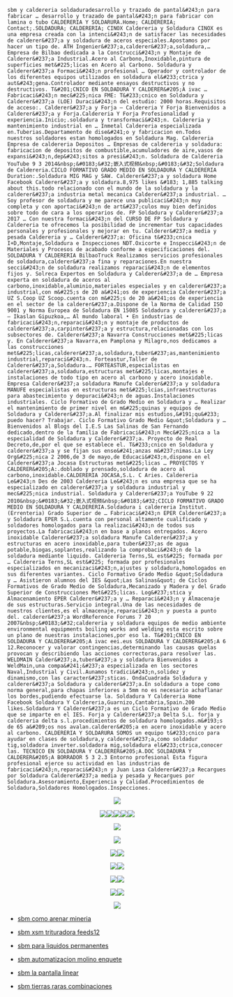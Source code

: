 
```
sbm y caldereria soldaduradesarrollo y trazado de pantal&#243;n para fabricar … desarrollo y trazado de pantal&#243;n para fabricar con lamina o tubo CALDERERIA Y SOLDARURA.Home; CALDERERIA; Contact;.SOLDADURA; CALDERERIA; CINOX Caldereria y Soldadura CINOX es una empresa creada con la intenci&#243;n de satisfacer las necesidades de calderer&#237;a y soldadura de aceros especiales.Apostamos por hacer un tipo de. ATH Ingenier&#237;a,calderer&#237;a,soldadura,… Empresa de Bilbao dedicada a la Construcci&#243;n y Montaje de Calderer&#237;a Industrial.Acero al Carbono,Inoxidable,pintura de superficies met&#225;licas en Acero al Carbono. Soldadura y Calderer&#237;a Formaci&#243;n profesional … Operador y controlador de los diferentes equipos utilizados en soldadura el&#233;ctrica y aut&#243;gena.Controlador mediante ensayos destructivos y no destructivos. T&#201;CNICO EN SOLDADURA Y CALDERER&#205;A ivac … Fabricaci&#243;n mec&#225;nica FME: T&#233;cnico en Soldadura y Calderer&#237;a (LOE) Duraci&#243;n del estudio: 2000 horas.Requisitos de acceso:. Calderer&#237;a y Forja — Caldereria Y Forja Bienvenidos a Calderer&#237;a y Forja.Caldereria Y Forja Profesionalidad y experiencia.Inicio;.soldadura y transformaci&#243;n. Caldereria y mantenimiento industrial en … Inmetal Caldereria especializada en.Tuberias.Departamento de dise&#241;o y fabricacion en.Todos nuestros soldadores estan homologados en Soldadura Mag. Caldereria Empresa de caldereria Depositos … Empresas de caldereria y soldadura: fabricacion de depositos de combustible,acumuladores de aire,vasos de expansi&#243;n,dep&#243;sitos a presi&#243;n. Soldadura de Caldereria YouTube 9 3 2014&nbsp;&#0183;&#32;嵌入式视频&nbsp;&#0183;&#32;Soldadura de Caldereria.CICLO FORMATIVO GRADO MEDIO EN SOLDADURA Y CALDERERIA Duration:.Soldadura MIG MAG y SAW. Calderer&#237;a y soldadura Home Facebook Calderer&#237;a y soldadura.8,975 likes &#183; 1,885 talking about this.todo relacionado con el mundo de la soldadura y la calderer&#237;a industria metal mecanica Calderer&#237;a industrial. … Soy profesor de soldadura y me parece una publicaci&#243;n muy completa y con aportaci&#243;n de art&#237;culos muy bien definidos sobre todo de cara a los operarios de. FP Soldadura y Calderer&#237;a 2017 … Con nuestra formaci&#243;n del CURSO DE FP Soldadura y Caldereria te ofrecemos la posibilidad de incrementar tus capacidades personales y profesionales y mejorar en tu. Calderer&#237;a media y pesada Caldereria y … Calderer&#237;a: Oficina t&#233;cnica I+D,Montaje,Soldadura e Inspecciones NDT.Oxicorte e Inspecci&#243;n de Materiales y Procesos de acabado conforme a especificaciones del. SOLDADURA Y CALDERERIA BilbaoTruck Realizamos servicios profesionales de soldadura,calderer&#237;a fina y reparaciones.En nuestra secci&#243;n de soldadura realizamos reparaci&#243;n de elementos fijos y. Solreca Expertos en Soldadura y Calderer&#237;a de … Empresa experta en soldadura de aceros al carbono,inoxidable,aluminio,materiales especiales y en calderer&#237;a industrial,con m&#225;s de 20 a&#241;os de experiencia Calderer&#237;a UZ S.Coop UZ Scoop.cuenta con m&#225;s de 20 a&#241;os de experiencia en el sector de la calderer&#237;a.Dispone de la Norma de Calidad ISO 9001 y Norma Europea de Soldadura EN 15085 Soldadura y calderer&#237;a — Ikaslan Gipuzkoa,… Al mundo laboral • En industrias de fabricaci&#243;n,reparaci&#243;n y montaje de productos de calderer&#237;a,carpinter&#237;a y estructura,relacionadas con los subsectores de. Calderer&#237;a Navarra Construcciones met&#225;licas y. En Calderer&#237;a Navarra,en Pamplona y Milagro,nos dedicamos a las construcciones met&#225;licas,calderer&#237;a,soldadura,tuber&#237;as,mantenimiento industrial,reparaci&#243;n. Forteastur,Taller de Calderer&#237;a,Soldadura.… FORTEASTUR,especialistas en calderer&#237;a,soldadura,estructuras met&#225;licas,montajes e instalaciones de todo tipo en acero al carbono y acero inoxidable. Empresa Calderer&#237;a soldadura Manufe Calderer&#237;a y soldadura MANUFE especialistas en estructuras met&#225;lcias,infraestructuras para abastecimiento y depuraci&#243;n de aguas.Instalaciones industriales. Ciclo Formativo de Grado Medio en Soldadura y … Realizar el mantenimiento de primer nivel en m&#225;quinas y equipos de Soldadura y Calderer&#237;a.Al finalizar mis estudios,&#191;qu&#233; puedo hacer? Trabajar. Ciclo Formativo Grado Medio &quot;Soldadura y … Bienvenidos al Blogs del I.E.S Las Salinas de San Fernando dedicado,dentro de la familia de Fabricaci&#243;n Mec&#225;nica a la especialidad de Soldadura y Calderer&#237;a. Proyecto de Real Decreto,de,por el que se establece el. T&#233;cnico en Soldadura y calderer&#237;a y se fijan sus ense&#241;anzas m&#237;nimas.La Ley Org&#225;nica 2 2006,de 3 de mayo,de Educaci&#243;n,dispone en el Calderer&#237;a Jocasa Estructuras met&#225;licas … PROYECTOS Y CALDERER&#205;A:.doblado y prensado,soldadura de acero al carbono,inoxidable.CALDERERIA JOCASA,S.L. C Aries. Caldereria Le&#243;n Des de 2003 Caldereria Le&#243;n es una empresa que se ha especializado en calderer&#237;a y soldadura industrial y mec&#225;nica industrial. Soldadura y Calderer&#237;a YouTube 9 22 2010&nbsp;&#0183;&#32;嵌入式视频&nbsp;&#0183;&#32;CICLO FORMATIVO GRADO MEDIO EN SOLDADURA Y CALDERERIA.Soldadura i caldereria Institut.(Errenteria) Grado Superior de … Fabricaci&#243;n EPER Calderer&#237;a y Soldadura EPER S.L.cuenta con personal altamente cualificado y soldadores homologados para la realizaci&#243;n de todos sus proyectos.La fabricaci&#243;n en base a planos entregados. Acero inoxidable Calderer&#237;a soldadura Manufe Calderer&#237;a y estructuras en acero inoxidable,para tuber&#237;as de agua potable,biogas,soplantes,realizando la comprobaci&#243;n de la soldadura mediante liquido. Caldereria Terns,SL est&#225; formada por … Caldereria Terns,SL est&#225; formada por profesionales especializados en mecanizaci&#243;n,ajustes y soldadura,homologados en sus diferentes variantes. Ciclo Formativo Grado Medio &quot;Soldadura y … Asistieron alumnos del IES &quot;Las Salinas&quot; de Ciclos Formativos de Grado Medio de Soldadura,Mecanizado y Madera y del Grado Superior de Construcciones Met&#225;licas. Log&#237;stica y Almacenamiento EPER Calderer&#237;a y … Reparaci&#243;n y Almacenaje de sus estructuras.Servicio integral.Una de las necesidades de nuestros clientes,es el almacenaje,reparaci&#243;n y puesta a punto del. calderer&#237;a WordReference Forums 7 20 2007&nbsp;&#0183;&#32;caldereria y soldadura equipos de medio ambiente environmental equipments boiling works and welding esta escrito sobre un plano de nuestras instalaciones,por eso la. T&#201;CNICO EN SOLDADURA Y CALDERER&#205;A ivac eei.eus SOLDADURA Y CALDERER&#205;A 6 12.Reconocer y valorar contingencias,determinando las causas quelas provocan y describiendo las acciones correctoras,para resolver las. WELDMAIN Calder&#237;a,tuber&#237;a y soldadura Bienvenidos a WeldMain,una compa&#241;&#237;a especializada en los sectores Naval,Industrial y Civil.Aunamos tradici&#243;n,solidez y dinamismo,con las caracter&#237;sticas. OndaCuadrada Soldadura y calderer&#237;a Soldadura y calderer&#237;a.En soldadura a tope como norma general,para chapas inferiores a 5mm no es necesario achaflanar los bordes,pudiendo efectuarse la. Soldadura Y Caldereria Home Facebook Soldadura Y Caldereria,Guarnizo,Cantabria,Spain.200 likes.Soldadura Y Calderer&#237;a es un Ciclo Formativo de Grado Medio que se imparte en el IES. Forja y Calderer&#237;a Delta S.L. forja y caldereria delta s.l.procedimientos de soldadura homologados.m&#193;s de 65 a&#209;os nos avalan.calderer&#205;a en acero inoxidable y acero al carbono. CALDERERIA Y SOLDARURA SOMOS un equipo t&#233;cnico para ayudar en clases de soldadura,y calderer&#237;a,como soldadur tig,soldadora inverter.soldadora mig,soldadura el&#233;ctrica,conocer las. TECNICO EN SOLDADURA Y CALDERER&#205;A.DOC SOLDADURA Y CALDERER&#205;A BORRADOR 5 3 2.3 Entorno profesional Esta figura profesional ejerce su actividad en las industrias de fabricaci&#243;n,reparaci&#243;n y Juan Lasa Calderer&#237;a Recargues por Soldadura Calderer&#237;a media y pesada y Recargues por Soldadura.Asesoramiento,Experiencia y Calidad.Procedimientos de Soldadura,Soldadores Homologados.Inspecciones. 
```

<div align="center">

<a href="https://es-crusher.shibang-china.com/github&k=sbm+y+caldereria+soldadura"><img src="https://static.shibang-china.com/es/crusher/logo.jpg"></a>

<a href="https://es-crusher.shibang-china.com/github&k=sbm+y+caldereria+soldadura"><img src="https://static.shibang-china.com/es/crusher/index.jpg"></a><a href="https://es-crusher.shibang-china.com/material.htmlgithub&k=sbm+y+caldereria+soldadura"><img src="https://static.shibang-china.com/es/crusher/material.jpg"></a><a href="https://es-crusher.shibang-china.com/application.htmlgithub&k=sbm+y+caldereria+soldadura"><img src="https://static.shibang-china.com/es/crusher/application.jpg"></a><a href="https://es-crusher.shibang-china.com/aboutus.htmlgithub&k=sbm+y+caldereria+soldadura"><img src="https://static.shibang-china.com/es/crusher/aboutus.jpg"></a><a href="https://es-crusher.shibang-china.com/contact.htmlgithub&k=sbm+y+caldereria+soldadura"><img src="https://static.shibang-china.com/es/crusher/contact.jpg"></a>

<a href="https://es-crusher.shibang-china.com/github&k=sbm+y+caldereria+soldadura"><img src="https://static.shibang-china.com/es/crusher/banner.jpg"></a>

<a href="https://swt.shibang-china.com/github&k=sbm+y+caldereria+soldadura"><img src="https://static.shibang-china.com/es/crusher/text.jpg"></a>

<a href="https://swt.shibang-china.com/github&k=sbm+y+caldereria+soldadura"><img src="https://static.shibang-china.com/es/crusher/chat.jpg"></a><a href="https://es-crusher.shibang-china.com/contact.htmlgithub&k=sbm+y+caldereria+soldadura"><img src="https://static.shibang-china.com/es/crusher/message.jpg"></a>

<a href="https://es-crusher.shibang-china.com/products/pe.htmlgithub&k=sbm+y+caldereria+soldadura"><img src="https://static.shibang-china.com/es/crusher/pe.jpg"></a><a href="https://es-crusher.shibang-china.com/products/pf.htmlgithub&k=sbm+y+caldereria+soldadura"><img src="https://static.shibang-china.com/es/crusher/pf.jpg"></a>

<a href="https://es-crusher.shibang-china.com/products/hpt.htmlgithub&k=sbm+y+caldereria+soldadura"><img src="https://static.shibang-china.com/es/crusher/hpt.jpg"></a><a href="https://es-crusher.shibang-china.com/products/vsi.htmlgithub&k=sbm+y+caldereria+soldadura"><img src="https://static.shibang-china.com/es/crusher/vsi.jpg"></a>

<a href="https://es-crusher.shibang-china.com/products/klv.htmlgithub&k=sbm+y+caldereria+soldadura"><img src="https://static.shibang-china.com/es/crusher/klv.jpg"></a><a href="https://es-crusher.shibang-china.com/products/portable.htmlgithub&k=sbm+y+caldereria+soldadura"><img src="https://static.shibang-china.com/es/crusher/portable.jpg"></a>

<a href="https://swt.shibang-china.com/github&k=sbm+y+caldereria+soldadura"><img src="https://static.shibang-china.com/es/crusher/case.jpg"></a>

</div>


* [sbm como arenar mineria](sbm%20como%20arenar%20mineria.md)

* [sbm xsm trituradora feeds12](sbm%20xsm%20trituradora%20feeds12.md)

* [sbm para liquidos permanentes](sbm%20para%20liquidos%20permanentes.md)

* [sbm automatizacion molino enquete](sbm%20automatizacion%20molino%20enquete.md)

* [sbm la pantalla linear](sbm%20la%20pantalla%20linear.md)

* [sbm tierras raras combinaciones](sbm%20tierras%20raras%20combinaciones.md)
